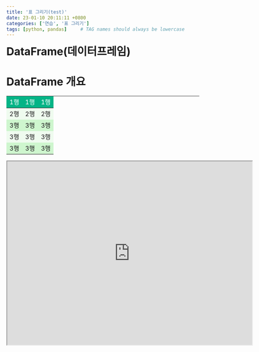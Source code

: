 ```yaml
---
title: '표 그리기(test)'
date: 23-01-10 20:11:11 +0800
categories: ['연습', '표 그리기']
tags: [python, pandas]     # TAG names should always be lowercase
---
```


<b style='font-size:2em'>DataFrame(데이터프레임)</b>

# DataFrame 개요
<head>
    <style>
        table {
            width: 100%;
            border-top: 1px solid #444444;
            border-collapse:collapse;
        }
        th, td{
            border-bottom: 1px solid #444444
            padding: 10px
            text-align: center;
        }
        thead tr{
            background-color: #04B486;
            color: #ffffff
        }
        tbody tr:nth-child(2n){
            background-color: #CEF6CE;
        } 
        tbody tr:nth-child(2n+1){
            background-color: #EFFBEF;
        } 
    </style>
</head>
<body>
    <table>
        <thead>
            <tr>
                <td>1행</td>
                <td>1행</td>
                <td>1행</td>
            </tr>
        </thead>
        <tbody>
            <tr>
                <td>2행</td>
                <td>2행</td>
                <td>2행</td>
            </tr>
            <tr>
                <td>3행</td>
                <td>3행</td>
                <td>3행</td>
            </tr>
            <tr>
                <td>3행</td>
                <td>3행</td>
                <td>3행</td>
            </tr>
            <tr>
                <td>3행</td>
                <td>3행</td>
                <td>3행</td>
            </tr>
        </tbody>
    </table>
</body>  



<iframe src="https://drive.google.com/uc?export=view&id=1ElPVb2hIfOLaZnOYC17syd5IqphWPTzx" width="640" height="480"></iframe>